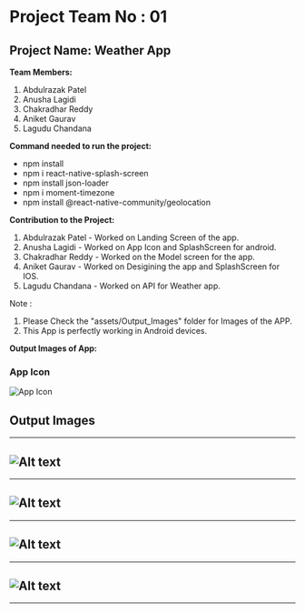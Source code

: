 # Project Team No : 01

## Project Name: Weather App

**Team Members:**

1. Abdulrazak Patel
2. Anusha Lagidi
3. Chakradhar Reddy
4. Aniket Gaurav
5. Lagudu Chandana

**Command needed to run the project:**

- npm install
- npm i react-native-splash-screen
- npm install json-loader
- npm i moment-timezone
- npm install @react-native-community/geolocation

**Contribution to the Project:**

1. Abdulrazak Patel - Worked on Landing Screen of the app.
2. Anusha Lagidi - Worked on App Icon and SplashScreen for android.
3. Chakradhar Reddy - Worked on the Model screen for the app.
4. Aniket Gaurav - Worked on Desigining the app and SplashScreen for IOS.
5. Lagudu Chandana - Worked on API for Weather app.

Note :

1. Please Check the "assets/Output_Images" folder for Images of the APP.
2. This App is perfectly working in Android devices.

**Output Images of App:**

### App Icon

![App Icon](assets/Output_Images/app_icon.png)

## Output Images

---

## ![Alt text](assets/Output_Images/splash_screen.png)

---

## ![Alt text](assets/Output_Images/Output1.png)

---

## ![Alt text](assets/Output_Images/Output2.png)

---

## ![Alt text](assets/Output_Images/Output3.png)

---
